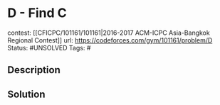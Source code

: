 # D - Find C

contest: [[CFICPC/101161/101161|2016-2017 ACM-ICPC Asia-Bangkok Regional Contest]]
url: https://codeforces.com/gym/101161/problem/D
Status: #UNSOLVED
Tags: #

## Description

## Solution

